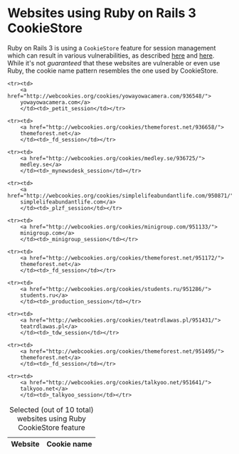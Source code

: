 # Websites using Ruby on Rails 3 CookieStore

Ruby on Rails 3 is using a `CookieStore` feature for session management which can result
in various vulnerabilities, as described [here](http://shivampatel.net/blog/index.php/2011/07/18/replay-attacks-on-rails-applications-using-cookie-store-for-session-management/)
and [here](http://maverickblogging.com/how-to-verify-the-rails-cookiestore-session-termination-weakness/).
While it's not *guaranteed* that these websites are vulnerable or even use Ruby, the cookie name pattern
resembles the one used by CookieStore.

<table>

<caption>Selected (out of 10 total) websites using Ruby CookieStore feature</caption>

<thead>
<tr>
    <th>Website</th>
    <th>Cookie name</th>
</tr>
</thead>

<tbody>

    <tr><td>
        <a href="http://webcookies.org/cookies/yowayowacamera.com/936548/">
        yowayowacamera.com</a>
        </td><td>_petit_session</td></tr>

    <tr><td>
        <a href="http://webcookies.org/cookies/themeforest.net/936658/">
        themeforest.net</a>
        </td><td>_fd_session</td></tr>

    <tr><td>
        <a href="http://webcookies.org/cookies/medley.se/936725/">
        medley.se</a>
        </td><td>_mynewsdesk_session</td></tr>

    <tr><td>
        <a href="http://webcookies.org/cookies/simplelifeabundantlife.com/950871/">
        simplelifeabundantlife.com</a>
        </td><td>_plzf_session</td></tr>

    <tr><td>
        <a href="http://webcookies.org/cookies/minigroup.com/951133/">
        minigroup.com</a>
        </td><td>_minigroup_session</td></tr>

    <tr><td>
        <a href="http://webcookies.org/cookies/themeforest.net/951172/">
        themeforest.net</a>
        </td><td>_fd_session</td></tr>

    <tr><td>
        <a href="http://webcookies.org/cookies/students.ru/951286/">
        students.ru</a>
        </td><td>_production_session</td></tr>

    <tr><td>
        <a href="http://webcookies.org/cookies/teatrdlawas.pl/951431/">
        teatrdlawas.pl</a>
        </td><td>_tdw_session</td></tr>

    <tr><td>
        <a href="http://webcookies.org/cookies/themeforest.net/951495/">
        themeforest.net</a>
        </td><td>_fd_session</td></tr>

    <tr><td>
        <a href="http://webcookies.org/cookies/talkyoo.net/951641/">
        talkyoo.net</a>
        </td><td>_talkyoo_session</td></tr>

</tbody>

</table>
